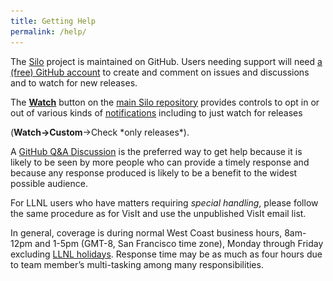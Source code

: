 ```yaml
---
title: Getting Help
permalink: /help/
---
```


<style>
  .image-container {
    position: relative;
    display: inline-block;
  }

  .image-popup {
    display: none;
    position: absolute;
    top: -100px; /* Adjust this value to control the popup position */
    left: 0;
    background-color: white;
    border: 1px solid #ccc;
    padding: 10px;
    box-shadow: 0 0 10px rgba(0, 0, 0, 0.3);
  }

  .image-container:hover .image-popup {
    display: block;
  }
</style>

The [Silo](https://github.com/LLNL/Silo) project is maintained on GitHub.
Users needing support will need [a (free) GitHub account](https://github.com/signup?ref_cta=Sign+up&ref_loc=header+logged+out&ref_page=%2F&source=header-home) to create and comment on issues and discussions and to watch for new releases.

The <strong><a href="https://docs.github.com/en/account-and-profile/managing-subscriptions-and-notifications-on-github/setting-up-notifications/configuring-notifications#configuring-your-watch-settings-for-an-individual-repository">Watch</a></strong> button on the <a href="https://github.com/LLNL/Silo">main Silo repository</a> provides controls to opt in or out of various kinds of <a href="https://docs.github.com/en/account-and-profile/managing-subscriptions-and-notifications-on-github/setting-up-notifications/configuring-notifications">notifications</a> including to just watch for releases
<div class="image-container">
  (<strong>Watch->Custom</strong>->Check *only releases*).
  <div class="image-popup">
    <img src="../ghpages/images/watch-releases.png" alt="Watch releases checkbox"
  </div>
</div>

A [GitHub Q&A Discussion](https://github.com/LLNL/Silo/discussions/new?category=q-a) is the preferred way to get help because it is likely to be seen by more people who can provide a timely response and because any response produced is likely to be a benefit to the widest possible audience.

For LLNL users who have matters requiring *special handling*, please follow the same procedure as for VisIt and use the unpublished VisIt email list.

In general, coverage is during normal West Coast business hours, 8am-12pm and 1-5pm (GMT-8, San Francisco time zone), Monday through Friday excluding [LLNL holidays](https://supplychain.llnl.gov/poattach/pdf/llnl_holidays.pdf).
Response time may be as much as four hours due to team member’s multi-tasking among many responsibilities.
